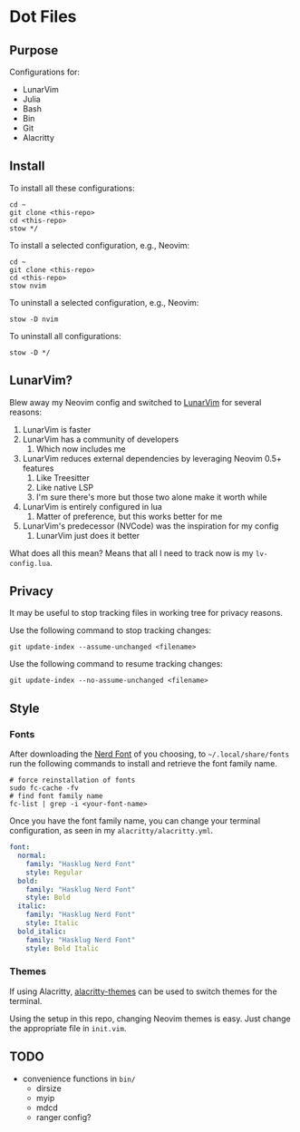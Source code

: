 # Dot Files

## Purpose

Configurations for:

- LunarVim
- Julia
- Bash
- Bin
- Git
- Alacritty

## Install

To install all these configurations:

```shell
cd ~
git clone <this-repo>
cd <this-repo>
stow */
```

To install a selected configuration, e.g., Neovim:

```shell
cd ~
git clone <this-repo>
cd <this-repo>
stow nvim
```

To uninstall a selected configuration, e.g., Neovim:

```shell
stow -D nvim
```

To uninstall all configurations:

```shell
stow -D */
```

## LunarVim?

Blew away my Neovim config and switched to
[LunarVim](https://github.com/ChristianChiarulli/LunarVim)
for several reasons:

1. LunarVim is faster
1. LunarVim has a community of developers
    1. Which now includes me
1. LunarVim reduces external dependencies by leveraging Neovim 0.5+ features
    1. Like Treesitter
    1. Like native LSP
    1. I'm sure there's more but those two alone make it worth while
1. LunarVim is entirely configured in lua
    1. Matter of preference, but this works better for me
1. LunarVim's predecessor (NVCode) was the inspiration for my config
    1. LunarVim just does it better

What does all this mean?
Means that all I need to track now is my `lv-config.lua`.

## Privacy

It may be useful to stop tracking files in working tree for privacy reasons.

Use the following command to stop tracking changes:

```shell
git update-index --assume-unchanged <filename>
```
Use the following command to resume tracking changes:

```shell
git update-index --no-assume-unchanged <filename>
```

## Style

### Fonts

After downloading the [Nerd Font](https://github.com/ryanoasis/nerd-fonts)
of you choosing,
to `~/.local/share/fonts` run the following commands
to install and retrieve the font family name.

```shell
# force reinstallation of fonts
sudo fc-cache -fv
# find font family name
fc-list | grep -i <your-font-name>
```

Once you have the font family name, you can change your terminal configuration,
as seen in my `alacritty/alacritty.yml`.

```yaml
font:
  normal:
    family: "Hasklug Nerd Font"
    style: Regular
  bold:
    family: "Hasklug Nerd Font"
    style: Bold
  italic:
    family: "Hasklug Nerd Font"
    style: Italic
  bold_italic:
    family: "Hasklug Nerd Font"
    style: Bold Italic
```

### Themes

If using Alacritty,
[alacritty-themes](https://github.com/rajasegar/alacritty-themes)
can be used to switch themes for the terminal.

Using the setup in this repo, changing Neovim themes is easy.
Just change the appropriate file in `init.vim`.

## TODO

- convenience functions in `bin/`
  - dirsize
  - myip
  - mdcd
  - ranger config?
